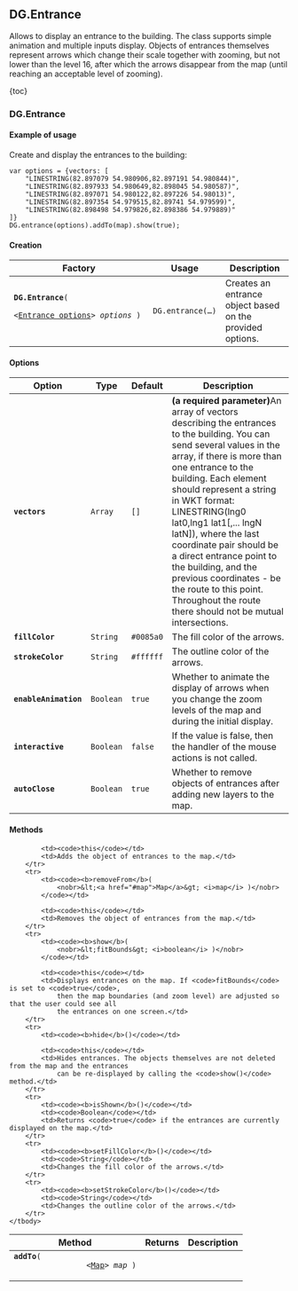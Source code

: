 ## DG.Entrance

Allows to display an entrance to the building. The class supports simple animation and multiple inputs display.
Objects of entrances themselves represent arrows which change their scale together with zooming, but not lower
than the level 16, after which the arrows disappear from the map (until reaching an acceptable level of zooming).

{toc}

### DG.Entrance

#### Example of usage

Create and display the entrances to the building:

    var options = {vectors: [
        "LINESTRING(82.897079 54.980906,82.897191 54.980844)",
        "LINESTRING(82.897933 54.980649,82.898045 54.980587)",
        "LINESTRING(82.897071 54.980122,82.897226 54.98013)",
        "LINESTRING(82.897354 54.979515,82.89741 54.979599)",
        "LINESTRING(82.898498 54.979826,82.898386 54.979889)"
    ]}
    DG.entrance(options).addTo(map).show(true);

#### Creation

<table>
    <thead>
        <tr>
            <th>Factory</th>
            <th>Usage</th>
            <th>Description</th>
        </tr>
    </thead>
    <tbody>
        <tr>
            <td><code><b>DG.Entrance</b>(
                <nobr>&lt;<a href="#entrance-options">Entrance options</a>&gt; <i>options</i> )</nobr>
            </code></td>
            <td><code>DG.entrance(&hellip;)</code></td>
            <td>Creates an entrance object based on the provided options.</td>
        </tr>
    </tbody>
</table>

#### Options

<table>
    <thead>
        <tr>
            <th>Option</th>
            <th>Type</th>
            <th>Default</th>
            <th>Description</th>
        </tr>
    </thead>
    <tbody>
        <tr>
            <td><code><b>vectors</b></code></td>
            <td><code>Array</td>
            <td><code>[]</code></td>
            <td><b>(a required parameter)</b>An array of vectors describing the entrances to the building.
                You can send several values in the array, if there is more than one entrance to the building.
                Each element should represent a string in WKT format: LINESTRING(lng0 lat0,lng1 lat1[,... lngN latN]),
                where the last coordinate pair should be a direct entrance point to the building, and the previous
                coordinates - be the route to this point. Throughout the route there should not be mutual intersections.</td>
        </tr>
        <tr>
            <td><code><b>fillColor</b></code></td>
            <td><code>String</td>
            <td><code>#0085a0</code></td>
            <td>The fill color of the arrows.</td>
        </tr>
        <tr>
            <td><code><b>strokeColor</b></code></td>
            <td><code>String</td>
            <td><code>#ffffff</code></td>
            <td>The outline color of the arrows.</td>
        </tr>
        <tr>
            <td><code><b>enableAnimation</b></code></td>
            <td><code>Boolean</td>
            <td><code>true</code></td>
            <td>Whether to animate the display of arrows when you change the zoom levels of the map and during the initial display.</td>
        </tr>
        <tr>
            <td><code><b>interactive</b></code></td>
            <td><code>Boolean</td>
            <td><code>false</code></td>
            <td>If the value is false, then the handler of the mouse actions is not called.</td>
        </tr>
        <tr>
            <td><code><b>autoClose</b></code></td>
            <td><code>Boolean</td>
            <td><code>true</code></td>
            <td>Whether to remove objects of entrances after adding new layers to the map.</td>
        </tr>
    </tbody>
</table>

#### Methods

<table>
    <thead>
        <tr>
            <th>Method</th>
            <th>Returns</th>
            <th>Description</th>
        </tr>
    </thead>
    <tbody>
        <tr>
            <td><code><b>addTo</b>(
                <nobr>&lt;<a href="#map">Map</a>&gt; <i>map</i> )</nobr>
            </code></td>

            <td><code>this</code></td>
            <td>Adds the object of entrances to the map.</td>
        </tr>
        <tr>
            <td><code><b>removeFrom</b>(
                <nobr>&lt;<a href="#map">Map</a>&gt; <i>map</i> )</nobr>
            </code></td>

            <td><code>this</code></td>
            <td>Removes the object of entrances from the map.</td>
        </tr>
        <tr>
            <td><code><b>show</b>(
                <nobr>&lt;fitBounds&gt; <i>boolean</i> )</nobr>
            </code></td>

            <td><code>this</code></td>
            <td>Displays entrances on the map. If <code>fitBounds</code> is set to <code>true</code>,
                then the map boundaries (and zoom level) are adjusted so that the user could see all
                the entrances on one screen.</td>
        </tr>
        <tr>
            <td><code><b>hide</b>()</code></td>

            <td><code>this</code></td>
            <td>Hides entrances. The objects themselves are not deleted from the map and the entrances
                can be re-displayed by calling the <code>show()</code> method.</td>
        </tr>
        <tr>
            <td><code><b>isShown</b>()</code></td>
            <td><code>Boolean</code></td>
            <td>Returns <code>true</code> if the entrances are currently displayed on the map.</td>
        </tr>
        <tr>
            <td><code><b>setFillColor</b>()</code></td>
            <td><code>String</code></td>
            <td>Changes the fill color of the arrows.</td>
        </tr>
        <tr>
            <td><code><b>setStrokeColor</b>()</code></td>
            <td><code>String</code></td>
            <td>Changes the outline color of the arrows.</td>
        </tr>
    </tbody>
</table>

